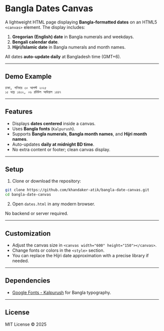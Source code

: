 # Bangla Dates Canvas

A lightweight HTML page displaying **Bangla-formatted dates** on an HTML5 `<canvas>` element. The display includes:

1. **Gregorian (English) date** in Bangla numerals and weekdays.
2. **Bengali calendar date**.
3. **Hijri/Islamic date** in Bangla numerals and month names.

All dates **auto-update daily** at Bangladesh time (GMT+6).

---

## Demo Example

```
ঢাকা, শনিবার ৩০ আগস্ট ২০২৫
১৫ ভাদ্র ১৪৩২, ০৬ রবিউল আউয়াল ১৪৪৭
```

---

## Features

- Displays **dates centered** inside a canvas.
- Uses **Bangla fonts** (`Kalpurush`).
- Supports **Bangla numerals**, **Bangla month names**, and **Hijri month names**.
- Auto-updates **daily at midnight BD time**.
- No extra content or footer; clean canvas display.

---

## Setup

1. Clone or download the repository:

```bash
git clone https://github.com/khandaker-atik/bangla-date-canvas.git
cd bangla-date-canvas
```

2. Open `dates.html` in any modern browser.

No backend or server required.

---

## Customization

- Adjust the canvas size in `<canvas width="600" height="150"></canvas>`.
- Change fonts or colors in the `<style>` section.
- You can replace the Hijri date approximation with a precise library if needed.

---

## Dependencies

- [Google Fonts - Kalpurush](https://fonts.google.com/specimen/Kalpurush) for Bangla typography.

---

## License

MIT License © 2025

